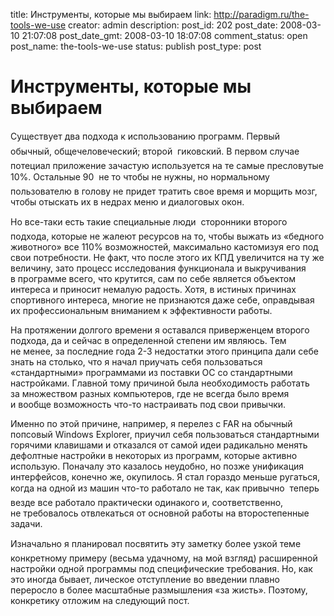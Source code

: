 title: Инструменты, которые мы выбираем
link: http://paradigm.ru/the-tools-we-use
creator: admin
description: 
post_id: 202
post_date: 2008-03-10 21:07:08
post_date_gmt: 2008-03-10 18:07:08
comment_status: open
post_name: the-tools-we-use
status: publish
post_type: post

# Инструменты, которые мы выбираем

Существует два подхода к использованию программ. Первый  обычный, общечеловеческий; второй  гиковский. В первом случае потециал приложение зачастую используется на те самые пресловутые 10%. Остальные 90  не то чтобы не нужны, но нормальному пользователю в голову не придет тратить свое время и морщить мозг, чтобы отыскать их в недрах меню и диалоговых окон.

Но все-таки есть такие специальные люди  сторонники второго подхода, которые не жалеют ресурсов на то, чтобы выжать из «бедного животного» все 110% возможностей, максимально кастомизуя его под свои потребности. Не факт, что после этого их КПД увеличится на ту же величину, зато процесс исследования функционала и выкручивания в программе всего, что крутится, сам по себе является объектом интереса и приносит немалую радость. Хотя, в истиных причинах спортивного интереса, многие не признаются даже себе, оправдывая их профессиональным вниманием к эффективности работы.

На протяжении долгого времени я оставался приверженцем второго подхода, да и сейчас в определенной степени им являюсь. Тем не менее, за последние года 2-3 недостатки этого принципа дали себе знать на столько, что я начал приучать себя пользоваться «стандартными» программами из поставки ОС со стандартными настройками. Главной тому причиной была необходимость работать за множеством разных компьютеров, где не всегда было время и вообще возможность что-то настраивать под свои привычки.

Именно по этой причине, например, я перелез с FAR на обычный попсовый Windows Explorer, приучил себя пользоваться стандартными горячими клавишами и отказался от самой идеи радикально менять дефолтные настройки в некоторых из программ, которые активно использую. Поначалу это казалось неудобно, но позже унификация интерфейсов, конечно же, окупилось. Я стал гораздо меньше ругаться, когда на одной из машин что-то работало не так, как привычно  теперь везде все работало практически одинакого и, соответственно, не требовалось отвлекаться от основной работы на второстепенные задачи.

Изначально я планировал посвятить эту заметку более узкой теме  конкретному примеру (весьма удачному, на мой взгляд) расширенной настройки одной программы под специфические требования. Но, как это иногда бывает, лическое отступление во введении плавно переросло в более масштабные размышления «за жисть». Поэтому, конкретику отложим на следующий пост.